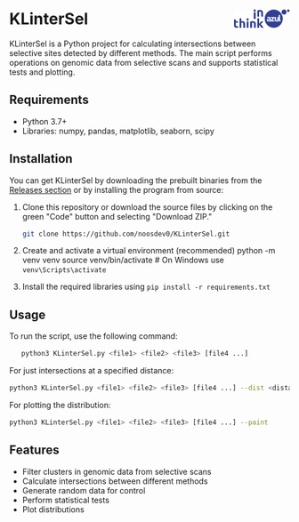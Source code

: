 # KLinterSel <img align="right" src="images/thinkazul.svg" alt="Think in azul" width="100">

KLinterSel is a Python project for calculating intersections between selective sites detected by different methods. The main script performs operations on genomic data from selective scans and supports statistical tests and plotting.

## Requirements

- Python 3.7+
- Libraries: numpy, pandas, matplotlib, seaborn, scipy

## Installation

You can get KLinterSel by downloading the prebuilt binaries from the [Releases section](https://github.com/noosdev0/KLinterSel/releases) or by installing the program from source:

1. Clone this repository or download the source files by clicking on the green "Code" button and selecting "Download ZIP."
   ```bash
   git clone https://github.com/noosdev0/KLinterSel.git


2. Create and activate a virtual environment (recommended)
python -m venv venv
source venv/bin/activate  # On Windows use `venv\Scripts\activate`

3. Install the required libraries using `pip install -r requirements.txt`

## Usage

To run the script, use the following command:

```bash
   python3 KLinterSel.py <file1> <file2> <file3> [file4 ...]
```
For just intersections at a specified distance:

```bash
python3 KLinterSel.py <file1> <file2> <file3> [file4 ...] --dist <distance> --notest
```
For plotting the distribution:

```bash
python3 KLinterSel.py <file1> <file2> <file3> [file4 ...] --paint
```
## Features

- Filter clusters in genomic data from selective scans
- Calculate intersections between different methods
- Generate random data for control
- Perform statistical tests
- Plot distributions
